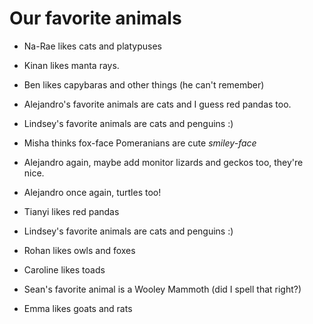 # Our favorite animals

- Na-Rae likes cats and platypuses
- Kinan likes manta rays.

- Ben likes capybaras and other things (he can't remember)

- Alejandro's favorite animals are cats and I guess red pandas too.

- Lindsey's favorite animals are cats and penguins :)
- Misha thinks fox-face Pomeranians are cute *smiley-face*
- Alejandro again, maybe add monitor lizards and geckos too, they're nice.
- Alejandro once again, turtles too!
- Tianyi likes red pandas
- Lindsey's favorite animals are cats and penguins :)
- Rohan likes owls and foxes
- Caroline likes toads

- Sean's favorite animal is a Wooley Mammoth (did I spell that right?)
- Emma likes goats and rats
